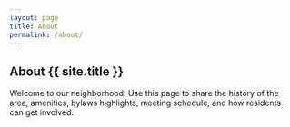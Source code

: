 ```yaml
---
layout: page
title: About
permalink: /about/
---
```


## About {{ site.title }}

Welcome to our neighborhood! Use this page to share the history of the area,
amenities, bylaws highlights, meeting schedule, and how residents can get involved.